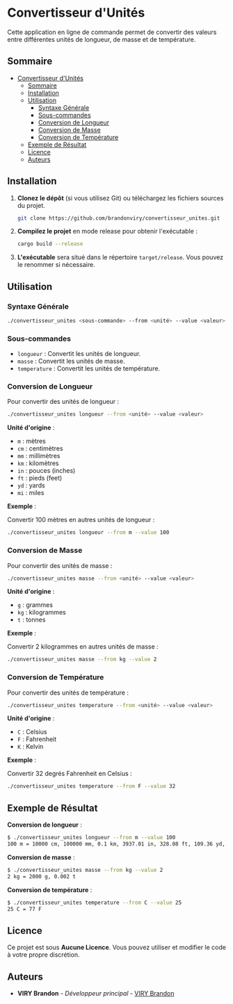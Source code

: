 
# Convertisseur d'Unités

Cette application en ligne de commande permet de convertir des valeurs entre différentes unités de longueur, de masse et de température.

## Sommaire

- [Convertisseur d'Unités](#convertisseur-dunités)
  - [Sommaire](#sommaire)
  - [Installation](#installation)
  - [Utilisation](#utilisation)
    - [Syntaxe Générale](#syntaxe-générale)
    - [Sous-commandes](#sous-commandes)
    - [Conversion de Longueur](#conversion-de-longueur)
    - [Conversion de Masse](#conversion-de-masse)
    - [Conversion de Température](#conversion-de-température)
  - [Exemple de Résultat](#exemple-de-résultat)
  - [Licence](#licence)
  - [Auteurs](#auteurs)

## Installation

1. **Clonez le dépôt** (si vous utilisez Git) ou téléchargez les fichiers sources du projet.
   ```bash
   git clone https://github.com/brandonviry/convertisseur_unites.git
   ```

2. **Compilez le projet** en mode release pour obtenir l'exécutable :
   ```bash
   cargo build --release
   ```

3. **L'exécutable** sera situé dans le répertoire `target/release`. Vous pouvez le renommer si nécessaire.

## Utilisation

### Syntaxe Générale

```bash
./convertisseur_unites <sous-commande> --from <unité> --value <valeur>
```

### Sous-commandes

- `longueur` : Convertit les unités de longueur.
- `masse` : Convertit les unités de masse.
- `temperature` : Convertit les unités de température.

### Conversion de Longueur

Pour convertir des unités de longueur :

```bash
./convertisseur_unites longueur --from <unité> --value <valeur>
```

**Unité d'origine** :
- `m` : mètres
- `cm` : centimètres
- `mm` : millimètres
- `km` : kilomètres
- `in` : pouces (inches)
- `ft` : pieds (feet)
- `yd` : yards
- `mi` : miles

**Exemple** :

Convertir 100 mètres en autres unités de longueur :
```bash
./convertisseur_unites longueur --from m --value 100
```

### Conversion de Masse

Pour convertir des unités de masse :

```bash
./convertisseur_unites masse --from <unité> --value <valeur>
```

**Unité d'origine** :
- `g` : grammes
- `kg` : kilogrammes
- `t` : tonnes

**Exemple** :

Convertir 2 kilogrammes en autres unités de masse :
```bash
./convertisseur_unites masse --from kg --value 2
```

### Conversion de Température

Pour convertir des unités de température :

```bash
./convertisseur_unites temperature --from <unité> --value <valeur>
```

**Unité d'origine** :
- `C` : Celsius
- `F` : Fahrenheit
- `K` : Kelvin

**Exemple** :

Convertir 32 degrés Fahrenheit en Celsius :
```bash
./convertisseur_unites temperature --from F --value 32
```

## Exemple de Résultat

**Conversion de longueur** :
```bash
$ ./convertisseur_unites longueur --from m --value 100
100 m = 10000 cm, 100000 mm, 0.1 km, 3937.01 in, 328.08 ft, 109.36 yd, 0.062 mi
```

**Conversion de masse** :
```bash
$ ./convertisseur_unites masse --from kg --value 2
2 kg = 2000 g, 0.002 t
```

**Conversion de température** :
```bash
$ ./convertisseur_unites temperature --from C --value 25
25 C = 77 F
```

## Licence

Ce projet est sous **Aucune Licence**. Vous pouvez utiliser et modifier le code à votre propre discrétion.

## Auteurs

- **VIRY Brandon** - *Développeur principal* - [VIRY Brandon](www.linkedin.com/in/brandon-viry-81187b237)

